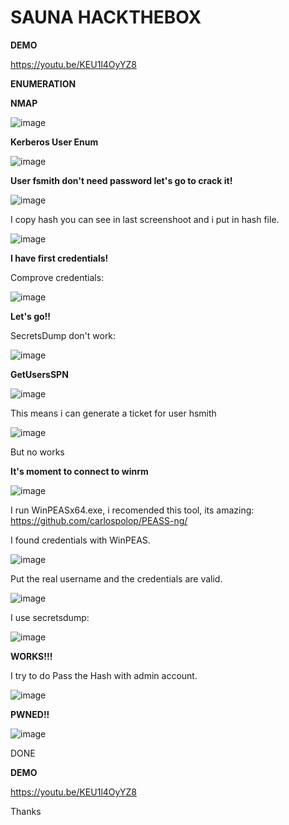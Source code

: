 # SAUNA HACKTHEBOX

**DEMO**

https://youtu.be/KEU1l4OyYZ8

**ENUMERATION**

**NMAP**

![image](https://user-images.githubusercontent.com/79543461/178007053-6ad5df2a-9c74-4d28-bd2f-3cabb359a315.png)

**Kerberos User Enum**

![image](https://user-images.githubusercontent.com/79543461/178008296-118c1989-4b68-4af3-b127-e9d4683832fd.png)

**User fsmith don't need password let's go to crack it!**

![image](https://user-images.githubusercontent.com/79543461/178009159-487a2451-d289-460c-98ad-701227b7710e.png)

I copy hash you can see in last screenshoot and i put in hash file.

![image](https://user-images.githubusercontent.com/79543461/178009567-be7efa7d-8d29-4974-80ea-190889c72c35.png)

**I have first credentials!**

Comprove credentials:

![image](https://user-images.githubusercontent.com/79543461/178010039-eba0242d-d146-4091-93fb-b3190c221646.png)

**Let's go!!**

SecretsDump don't work:

![image](https://user-images.githubusercontent.com/79543461/178010706-3463db86-1805-4484-8d3e-0a7d7f7f2740.png)

**GetUsersSPN**

![image](https://user-images.githubusercontent.com/79543461/178011276-71ebf1fe-9ee0-45c9-bb13-16ba6b854046.png)

This means i can generate a ticket for user hsmith

![image](https://user-images.githubusercontent.com/79543461/178012090-2b39e6e7-8c28-4967-9dd6-3dc63ef05094.png)

But no works

**It's moment to connect to winrm**

![image](https://user-images.githubusercontent.com/79543461/178015837-e4f3ac11-f972-4f01-8745-639262b9eec5.png)

I run WinPEASx64.exe, i recomended this tool, its amazing: https://github.com/carlospolop/PEASS-ng/

I found credentials with WinPEAS.

![image](https://user-images.githubusercontent.com/79543461/178027809-3c8c16c5-5044-41a5-8e19-ae7f520b8e57.png)

Put the real username and the credentials are valid.

![image](https://user-images.githubusercontent.com/79543461/178029545-36c85bd2-c94e-4d61-b00d-6982e05420ab.png)

I use secretsdump:

![image](https://user-images.githubusercontent.com/79543461/178029960-de3c5f48-7c3f-4be3-866f-71f3116cd326.png)

**WORKS!!!**

I try to do Pass the Hash with admin account.

![image](https://user-images.githubusercontent.com/79543461/178030220-d2555101-61d5-46ea-98d1-23435e92e5b9.png)

**PWNED!!**

![image](https://user-images.githubusercontent.com/79543461/178030411-ef9a1287-ae9f-4f3d-9ba6-3605757db265.png)

DONE 

**DEMO**

https://youtu.be/KEU1l4OyYZ8

Thanks

